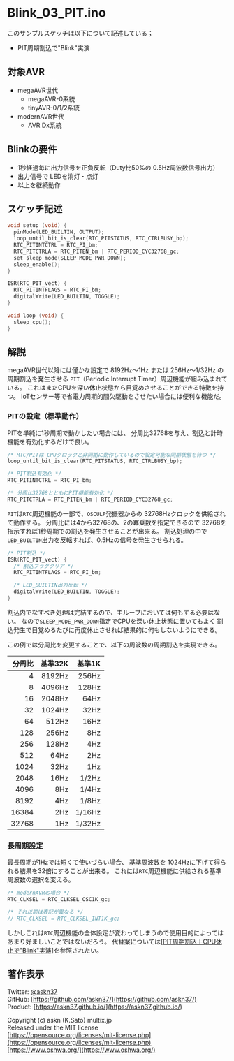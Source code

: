 # Blink_03_PIT.ino

このサンプルスケッチは以下について記述している；

- PIT周期割込で"Blink"実演

## 対象AVR

- megaAVR世代
  - megaAVR-0系統
  - tinyAVR-0/1/2系統
- modernAVR世代
  - AVR Dx系統

## Blinkの要件

- 1秒経過毎に出力信号を正負反転（Duty比50%の 0.5Hz周波数信号出力）
- 出力信号で LEDを消灯・点灯
- 以上を継続動作

## スケッチ記述

```c
void setup (void) {
  pinMode(LED_BUILTIN, OUTPUT);
  loop_until_bit_is_clear(RTC_PITSTATUS, RTC_CTRLBUSY_bp);
  RTC_PITINTCTRL = RTC_PI_bm;
  RTC_PITCTRLA = RTC_PITEN_bm | RTC_PERIOD_CYC32768_gc;
  set_sleep_mode(SLEEP_MODE_PWR_DOWN);
  sleep_enable();
}

ISR(RTC_PIT_vect) {
  RTC_PITINTFLAGS = RTC_PI_bm;
  digitalWrite(LED_BUILTIN, TOGGLE);
}

void loop (void) {
  sleep_cpu();
}
```

## 解説

megaAVR世代以降には僅かな設定で
8192Hz〜1Hz または
256Hz〜1/32Hz の周期割込を発生させる
`PIT`（Periodic Interrupt Timer）周辺機能が組み込まれている。
これはまたCPUを深い休止状態から目覚めさせることができる特徴を持つ。
IoTセンサー等で省電力周期的間欠駆動をさせたい場合には便利な機能だ。

### PITの設定（標準動作）

PITを単純に1秒周期で動かしたい場合には、
分周比32768を与え、割込と計時機能を有効化するだけで良い。

```c
/* RTC/PITは CPUクロックと非同期に動作しているので設定可能な同期状態を待つ */
loop_until_bit_is_clear(RTC_PITSTATUS, RTC_CTRLBUSY_bp);

/* PIT割込有効化 */
RTC_PITINTCTRL = RTC_PI_bm;

/* 分周比32768とともにPIT機能有効化 */
RTC_PITCTRLA = RTC_PITEN_bm | RTC_PERIOD_CYC32768_gc;
```

`PIT`は`RTC`周辺機能の一部で、`OSCULP`発振器からの
32768Hzクロックを供給されて動作する。
分周比には4から32768の、2の冪乗数を指定できるので
32768を指示すれば1秒周期での割込を発生させることが出来る。
割込処理の中で`LED_BUILTIN`出力を反転すれば、0.5Hzの信号を発生させられる。

```c
/* PIT割込 */
ISR(RTC_PIT_vect) {
  /* 割込フラグクリア */
  RTC_PITINTFLAGS = RTC_PI_bm;

  /* LED_BUILTIN出力反転 */
  digitalWrite(LED_BUILTIN, TOGGLE);
}
```

割込内でなすべき処理は完結するので、主ループにおいては何もする必要はない。
なので`SLEEP_MODE_PWR_DOWN`指定でCPUを深い休止状態に置いてもよく
割込発生で目覚めるたびに再度休止させれば結果的に何もしないようにできる。

この例では分周比を変更することで、以下の周波数の周期割込を実現できる。

|分周比|基準32K|基準1K|
|----:|-----:|----:|
|    4|8192Hz|256Hz|
|    8|4096Hz|128Hz|
|   16|2048Hz| 64Hz|
|   32|1024Hz| 32Hz|
|   64| 512Hz| 16Hz|
|  128| 256Hz|  8Hz|
|  256| 128Hz|  4Hz|
|  512|  64Hz|  2Hz|
| 1024|  32Hz|  1Hz|
| 2048|  16Hz|1/2Hz|
| 4096|   8Hz|1/4Hz|
| 8192|   4Hz|1/8Hz|
|16384|   2Hz|1/16Hz|
|32768|   1Hz|1/32Hz|

### 長周期設定

最長周期が1Hzでは短くて使いづらい場合、
基準周波数を 1024Hzに下げて得られる結果を32倍にすることが出来る。
これには`RTC`周辺機能に供給される基準周波数の選択を変える。

```c
/* modernAVRの場合 */
RTC_CLKSEL = RTC_CLKSEL_OSC1K_gc;

/* それ以前は表記が異なる */
// RTC_CLKSEL = RTC_CLKSEL_INT1K_gc;
```

しかしこれは`RTC`周辺機能の全体設定が変わってしまうので使用目的によってはあまり好ましいことではないだろう。
代替案については[[PIT周期割込＋CPU休止で"Blink"実演]](https://github.com/askn37/MacroMicroAPI_lib/tree/main/examples/Blink%20variations/Blink_04_PIT_sleep)を参照されたい。

## 著作表示

Twitter: [@askn37](https://twitter.com/askn37) \
GitHub: [https://github.com/askn37/](https://github.com/askn37/) \
Product: [https://askn37.github.io/](https://askn37.github.io/)

Copyright (c) askn (K.Sato) multix.jp \
Released under the MIT license \
[https://opensource.org/licenses/mit-license.php](https://opensource.org/licenses/mit-license.php) \
[https://www.oshwa.org/](https://www.oshwa.org/)
